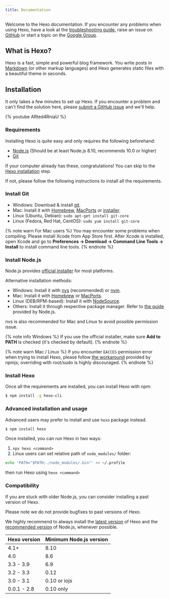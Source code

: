 ```yaml
---
title: Documentation
---
```

Welcome to the Hexo documentation. If you encounter any problems when using Hexo, have a look at the  [troubleshooting guide](troubleshooting.html), raise an issue on [GitHub](https://github.com/hexojs/hexo/issues) or start a topic on the [Google Group](https://groups.google.com/group/hexo).

## What is Hexo?

Hexo is a fast, simple and powerful blog framework. You write posts in [Markdown](http://daringfireball.net/projects/markdown/) (or other markup languages) and Hexo generates static files with a beautiful theme in seconds.

## Installation

It only takes a few minutes to set up Hexo. If you encounter a problem and can't find the solution here, please [submit a GitHub issue](https://github.com/hexojs/hexo/issues) and we'll help.

{% youtube ARted4RniaU %}

### Requirements

Installing Hexo is quite easy and only requires the following beforehand:

- [Node.js](http://nodejs.org/) (Should be at least Node.js 8.10, recommends 10.0 or higher)
- [Git](http://git-scm.com/)

If your computer already has these, congratulations! You can skip to the [Hexo installation](#Install-Hexo) step.

If not, please follow the following instructions to install all the requirements.

### Install Git

- Windows: Download & install [git](https://git-scm.com/download/win).
- Mac: Install it with [Homebrew](https://brew.sh/), [MacPorts](http://www.macports.org/) or [installer](http://sourceforge.net/projects/git-osx-installer/).
- Linux (Ubuntu, Debian): `sudo apt-get install git-core`
- Linux (Fedora, Red Hat, CentOS): `sudo yum install git-core`

{% note warn For Mac users %}
You may encounter some problems when compiling. Please install Xcode from App Store first. After Xcode is installed, open Xcode and go to **Preferences -> Download -> Command Line Tools -> Install** to install command line tools.
{% endnote %}

### Install Node.js

Node.js provides [official installer](https://nodejs.org/en/download/) for most platforms.

Alternative installation methods:

- Windows: Install it with [nvs](https://github.com/jasongin/nvs/) (recommended) or [nvm](https://github.com/nvm-sh/nvm).
- Mac: Install it with [Homebrew](https://brew.sh/) or [MacPorts](http://www.macports.org/).
- Linux (DEB/RPM-based): Install it with [NodeSource](https://github.com/nodesource/distributions).
- Others: Install it through respective package manager. Refer to [the guide](https://nodejs.org/en/download/package-manager/) provided by Node.js.

nvs is also recommended for Mac and Linux to avoid possible permission issue.

{% note info Windows %}
If you use the official installer, make sure **Add to PATH** is checked (it's checked by default).
{% endnote %}

{% note warn Mac / Linux %}
If you encounter `EACCES` permission error when trying to install Hexo, please follow [the workaround](https://docs.npmjs.com/resolving-eacces-permissions-errors-when-installing-packages-globally) provided by npmjs; overriding with root/sudo is highly discouraged.
{% endnote %}

### Install Hexo

Once all the requirements are installed, you can install Hexo with npm:

``` bash
$ npm install -g hexo-cli
```

### Advanced installation and usage

Advanced users may prefer to install and use `hexo` package instead.

``` bash
$ npm install hexo
```

Once installed, you can run Hexo in two ways:

1. `npx hexo <command>`
2. Linux users can set relative path of `node_modules/` folder:

  ``` bash
  echo 'PATH="$PATH:./node_modules/.bin"' >> ~/.profile
  ```

  then run Hexo using `hexo <command>`

### Compatibility

If you are stuck with older Node.js, you can consider installing a past version of Hexo.

Please note we do not provide bugfixes to past versions of Hexo.

We highly recommend to always install the [latest version](https://www.npmjs.com/package/hexo?activeTab=versions) of Hexo and the [recommended version](#Requirements) of Node.js, whenever possible.

Hexo version | Minimum Node.js version
--- | ---
4.1+ | 8.10
4.0 | 8.6
3.3 - 3.9 | 6.9
3.2 - 3.3 | 0.12
3.0 - 3.1 | 0.10 or iojs
0.0.1 - 2.8 | 0.10 only
